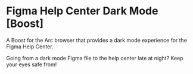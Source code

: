 # Figma Help Center Dark Mode [Boost]

A Boost for the Arc browser that provides a dark mode experience for the Figma Help Center. 

Going from a dark mode Figma file to the help center late at night? Keep your eyes safe from!